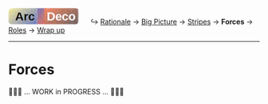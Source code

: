 [![Arc Deco.](../../../_rsc/_img/ArcDeco/ArcDeco-bar-h33px_rounded.jpg)](../README.md) &nbsp;&nbsp;&nbsp;&nbsp;&nbsp;↪️&nbsp;[Rationale](1.ArcDeco-Rationale.md) -> [Big&nbsp;Picture](2.ArcDeco-BigPict.md) -> 
[Stripes](3.ArcDeco-Stripes.md) -> **Forces** -> [Roles](5.ArcDeco-Roles.md) -> [Wrap&nbsp;up](7.ArcDeco-WrapUp.md)

---

# Forces

🚧🚧🚧 ... WORK in PROGRESS ... 🚧🚧🚧
